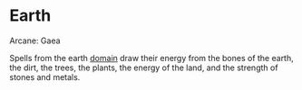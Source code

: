 # Earth

Arcane: Gaea

Spells from the earth [domain](Spell%20Domains.md) draw their energy from the bones of the earth, the dirt, the trees, the plants, the energy of the land, and the strength of stones and metals.